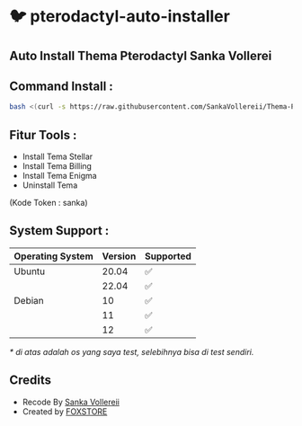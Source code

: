 # :bird: pterodactyl-auto-installer



## Auto Install Thema Pterodactyl Sanka Vollerei

## Command Install :

```bash
bash <(curl -s https://raw.githubusercontent.com/SankaVollereii/Thema-Pterodactyl/main/install.sh)
```

## Fitur Tools :

- Install Tema Stellar
- Install Tema Billing
- Install Tema Enigma
- Uninstall Tema

 (Kode Token : sanka)

## System Support :

| Operating System | Version | Supported          |
| ---------------- | ------- | ------------------ |
| Ubuntu           | 20.04   | :white_check_mark: |
|                  | 22.04   | :white_check_mark: |
| Debian           | 10      | :white_check_mark: |
|                  | 11      | :white_check_mark: |
|                  | 12      | :white_check_mark: |

_\* di atas adalah os yang saya test, selebihnya bisa di test sendiri._

## Credits 
- Recode By [ Sanka Vollereii ](https://github.com/SankaVollereii)
- Created by [ FOXSTORE ](https://github.com/Foxstoree)
